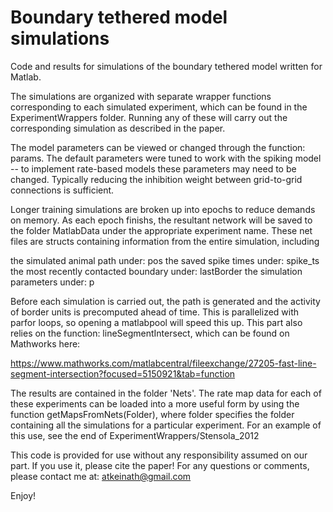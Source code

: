 # Boundary tethered model simulations

Code and results for simulations of the boundary tethered model written for Matlab.

The simulations are organized with separate wrapper functions corresponding to each simulated experiment, which can be found in the ExperimentWrappers folder. Running any of these will carry out the corresponding simulation as described in the paper.

The model parameters can be viewed or changed through the function: params. The default parameters were tuned to work with the spiking model -- to implement rate-based models these parameters may need to be changed. Typically reducing the inhibition weight between grid-to-grid connections is sufficient.

Longer training simulations are broken up into epochs to reduce demands on memory. As each epoch finishs, the resultant network will be saved to the folder MatlabData under the appropriate experiment name. These net files are structs containing information from the entire simulation, including 

the simulated animal path under: 			pos
the saved spike times under: 				spike_ts
the most recently contacted boundary under:		lastBorder
the simulation parameters under:				p

Before each simulation is carried out, the path is generated and the activity of border units is precomputed ahead of time. This is parallelized with parfor loops, so opening a matlabpool will speed this up. This part also relies on the function: lineSegmentIntersect, which can be found on Mathworks here: 

https://www.mathworks.com/matlabcentral/fileexchange/27205-fast-line-segment-intersection?focused=5150921&tab=function

The results are contained in the folder 'Nets'. The rate map data for each of these experiments can be loaded into a more useful form by using the function getMapsFromNets(Folder), where folder specifies the folder containing all the simulations for a particular experiment. For an example of this use, see the end of ExperimentWrappers/Stensola_2012

This code is provided for use without any responsibility assumed on our part. If you use it, please cite the paper! For any questions or comments, please contact me at: atkeinath@gmail.com

Enjoy!
